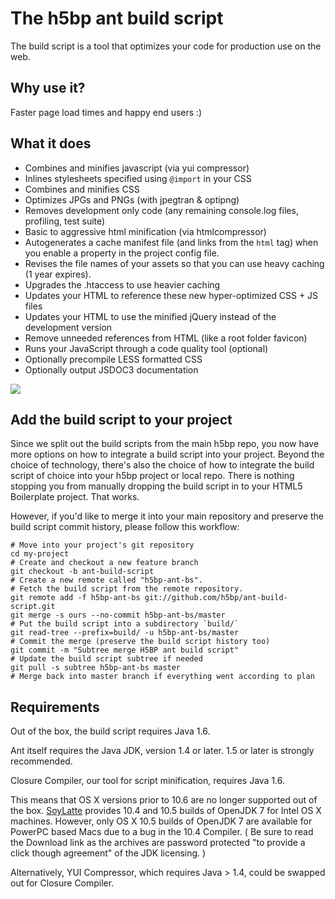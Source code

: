 # The h5bp ant build script

The build script is a tool that optimizes your code for production use on the web.

## Why use it?

Faster page load times and happy end users :)

## What it does

* Combines and minifies javascript (via yui compressor)
* Inlines stylesheets specified using `@import` in your CSS
* Combines and minifies CSS
* Optimizes JPGs and PNGs (with jpegtran & optipng)
* Removes development only code (any remaining console.log files, profiling, test suite)
* Basic to aggressive html minification (via htmlcompressor)
* Autogenerates a cache manifest file (and links from the `html` tag) when you enable a property in the project config file.
* Revises the file names of your assets so that you can use heavy caching (1 year expires).
* Upgrades the .htaccess to use heavier caching
* Updates your HTML to reference these new hyper-optimized CSS + JS files
* Updates your HTML to use the minified jQuery instead of the development version
* Remove unneeded references from HTML (like a root folder favicon)
* Runs your JavaScript through a code quality tool (optional)
* Optionally precompile LESS formatted CSS
* Optionally output JSDOC3 documentation

<img src="http://html5boilerplate.com/img/chart.png">

## Add the build script to your project

Since we split out the build scripts from the main h5bp repo, you now have more options on how to integrate a build script into your project. Beyond the choice of technology, there's also the choice of how to integrate the build script of choice into your h5bp project or local repo. There is nothing stopping you from manually dropping the build script in to your HTML5 Boilerplate project. That works.

However, if you'd like to merge it into your main repository and preserve the build script commit history, please follow this workflow:

```
# Move into your project's git repository
cd my-project
# Create and checkout a new feature branch
git checkout -b ant-build-script
# Create a new remote called "h5bp-ant-bs".
# Fetch the build script from the remote repository.
git remote add -f h5bp-ant-bs git://github.com/h5bp/ant-build-script.git
git merge -s ours --no-commit h5bp-ant-bs/master
# Put the build script into a subdirectory `build/`
git read-tree --prefix=build/ -u h5bp-ant-bs/master
# Commit the merge (preserve the build script history too)
git commit -m "Subtree merge H5BP ant build script"
# Update the build script subtree if needed
git pull -s subtree h5bp-ant-bs master
# Merge back into master branch if everything went according to plan
```

## Requirements

Out of the box, the build script requires Java 1.6.

Ant itself requires the Java JDK, version 1.4 or later. 1.5 or later is strongly recommended.

Closure Compiler, our tool for script minification, requires Java 1.6.

This means that OS X versions prior to 10.6 are no longer supported out of the box.
[SoyLatte][soylatte] provides 10.4 and 10.5 builds of OpenJDK 7 for Intel OS X machines. However, only OS X 10.5 builds of OpenJDK 7 are available for PowerPC based Macs due to a bug in the 10.4 Compiler.
( Be sure to read the Download link as the archives are password protected "to provide a click though agreement" of the JDK licensing. )

[soylatte]: http://landonf.bikemonkey.org/static/soylatte/

Alternatively, YUI Compressor, which requires Java > 1.4, could be swapped out for Closure Compiler.
